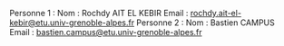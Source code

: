 Personne 1 :
  Nom : Rochdy AIT EL KEBIR
  Email : rochdy.ait-el-kebir@etu.univ-grenoble-alpes.fr
Personne 2 : 
  Nom : Bastien CAMPUS
  Email : bastien.campus@etu.univ-grenoble-alpes.fr
